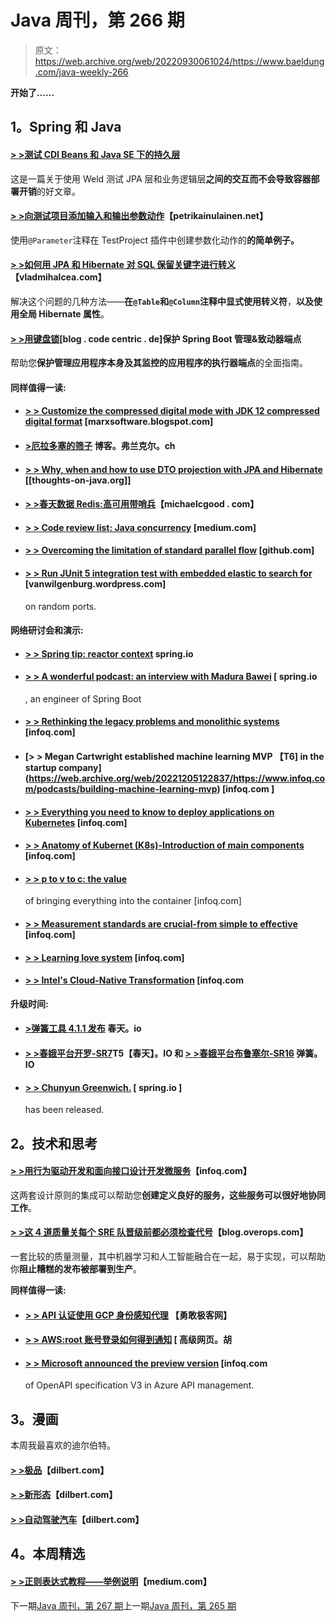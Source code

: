 # Java 周刊，第 266 期

> 原文：<https://web.archive.org/web/20220930061024/https://www.baeldung.com/java-weekly-266>

**开始了……**

## **1。Spring 和 Java**

#### [**> >测试 CDI Beans 和 Java SE 下的持久层**](https://web.archive.org/web/20221205122837/http://in.relation.to/2019/01/23/testing-cdi-beans-and-persistence-layer-under-java-se/)

这是一篇关于使用 Weld 测试 JPA 层和业务逻辑层**之间的交互而不会导致容器部署开销**的好文章。

#### [**> >向测试项目添加输入和输出参数动作**](https://web.archive.org/web/20221205122837/https://www.petrikainulainen.net/programming/testing/adding-input-and-output-parameters-to-testproject-actions/)【petrikainulainen.net】

使用`@Parameter`注释在 TestProject 插件中创建参数化动作的**的简单例子。**

#### [**> >如何用 JPA 和 Hibernate 对 SQL 保留关键字进行转义**](https://web.archive.org/web/20221205122837/https://vladmihalcea.com/escape-sql-reserved-keywords-jpa-hibernate/)【vladmihalcea.com】

解决这个问题的几种方法——**在`@Table`和`@Column`注释中显式使用转义符**，**以及使用全局 Hibernate 属性**。

#### [**> >用键盘锁**](https://web.archive.org/web/20221205122837/https://blog.codecentric.de/en/2019/01/securing-spring-boot-admin-actuator-endpoints-keycloak/)[blog . code centric . de]保护 Spring Boot 管理&致动器端点

帮助您**保护管理应用程序本身及其监控的应用程序的执行器端点**的全面指南。

#### **同样值得一读:**

*   #### [**> > Customize the compressed digital mode with JDK 12 compressed digital format**](https://web.archive.org/web/20221205122837/https://marxsoftware.blogspot.com/2019/01/custom-compact-number-patterns.html) [marxsoftware.blogspot.com]

*   #### [**>厄拉多塞的筛子**](https://web.archive.org/web/20221205122837/https://blog.frankel.ch/sieve-eratosthenes/) 博客。弗兰克尔。ch

*   #### [**> > Why, when and how to use DTO projection with JPA and Hibernate**](https://web.archive.org/web/20221205122837/https://thoughts-on-java.org/dto-projections/) [[thoughts-on-java.org]]

*   #### [**> >春天数据 Redis:高可用带哨兵**](https://web.archive.org/web/20221205122837/https://michaelcgood.com/spring-data-redis-sentinel/)【michaelcgood . com】

*   #### [**> > Code review list: Java concurrency**](https://web.archive.org/web/20221205122837/https://medium.com/@leventov/code-review-checklist-java-concurrency-49398c326154) [medium.com]

*   #### [> > Overcoming the limitation of standard parallel flow](https://web.archive.org/web/20221205122837/https://github.com/pivovarit/parallel-collectors) [github.com]

*   #### [> > Run JUnit 5 integration test with embedded elastic to search for](https://web.archive.org/web/20221205122837/https://vanwilgenburg.wordpress.com/2019/01/22/embedded-elasticsearch-junit5-spring-boot/) [vanwilgenburg.wordpress.com]

    on random ports.

#### **网络研讨会和演示:**

*   #### [**> > Spring tip: reactor context**](https://web.archive.org/web/20221205122837/https://spring.io/blog/2019/01/30/spring-tips-the-reactor-context) spring.io

*   #### [**> > A wonderful podcast: an interview with Madura Bawei**](https://web.archive.org/web/20221205122837/https://spring.io/blog/2019/01/25/a-bootiful-podcast-an-interview-with-spring-boot-engineer-madhura-bhave) [ spring.io

    , an engineer of Spring Boot
*   #### [**> > Rethinking the legacy problems and monolithic systems**](https://web.archive.org/web/20221205122837/https://www.infoq.com/presentations/monolith-legacy-rethinking) [infoq.com]

*   #### **[> > Megan Cartwright established machine learning MVP 【T6] in the startup company](https://web.archive.org/web/20221205122837/https://www.infoq.com/podcasts/building-machine-learning-mvp)** [infoq.com ]

*   #### [**> > Everything you need to know to deploy applications on Kubernetes**](https://web.archive.org/web/20221205122837/https://www.infoq.com/presentations/kubernetes-deployment-primitives) [infoq.com]

*   #### [**> > Anatomy of Kubernet (K8s)-Introduction of main components**](https://web.archive.org/web/20221205122837/https://www.infoq.com/presentations/kubernetes-yaml) [infoq.com]

*   #### [**> > p to v to c: the value**](https://web.archive.org/web/20221205122837/https://www.infoq.com/presentations/containers-infrastructure-virtualization)

    of bringing everything into the container [infoq.com]
*   #### [**> > Measurement standards are crucial-from simple to effective**](https://web.archive.org/web/20221205122837/https://www.infoq.com/presentations/metrics-grouping) [infoq.com]

*   #### [**> > Learning love system**](https://web.archive.org/web/20221205122837/https://www.infoq.com/presentations/type-system-typescript-flow-graphql) [infoq.com]

*   #### [**> > Intel's Cloud-Native Transformation**](https://web.archive.org/web/20221205122837/https://www.infoq.com/presentations/intel-cloud-native-microservices) [infoq.com

**升级时间:**

*   #### [**>弹簧工具 4.1.1 发布**](https://web.archive.org/web/20221205122837/https://spring.io/blog/2019/01/25/spring-tools-4-1-1-released) 春天。io

*   #### [**> >春娥平台开罗-SR7**](https://web.archive.org/web/20221205122837/https://spring.io/blog/2019/01/24/spring-io-platform-cairo-sr7)T5【春天】。IO 和 [**> >春娥平台布鲁塞尔-SR16**](https://web.archive.org/web/20221205122837/https://spring.io/blog/2019/01/24/spring-io-platform-brussels-sr16) 弹簧。IO

*   #### [**> > Chunyun Greenwich.**](https://web.archive.org/web/20221205122837/https://spring.io/blog/2019/01/23/spring-cloud-greenwich-release-is-now-available) [ spring.io ]

    has been released.

## **2。技术和思考**

#### [**> >用行为驱动开发和面向接口设计开发微服务**](https://web.archive.org/web/20221205122837/https://www.infoq.com/articles/microservices-bdd-interface-oriented)【infoq.com】

这两套设计原则的集成可以帮助您**创建定义良好的服务，这些服务可以很好地协同工作**。

#### [**> >这 4 道质量关每个 SRE 队晋级前都必须检查代号**](https://web.archive.org/web/20221205122837/https://blog.overops.com/the-4-quality-gates-every-sre-team-must-check-before-promoting-code/)【blog.overops.com】

一套比较的质量测量，其中机器学习和人工智能融合在一起，易于实现，可以帮助你**阻止糟糕的发布被部署到生产**。

**同样值得一读:**

*   #### [**> > API 认证使用 GCP 身份感知代理**](https://web.archive.org/web/20221205122837/https://bravenewgeek.com/api-authentication-with-gcp-identity-aware-proxy/) 【勇敢极客网】

*   #### [**> > AWS:root 账号登录如何得到通知**](https://web.archive.org/web/20221205122837/https://advancedweb.hu/2019/01/30/root_login_notifications/) [ 高级网页。胡

*   #### [**> > Microsoft announced the preview version**](https://web.archive.org/web/20221205122837/https://www.infoq.com/news/2019/01/openapi-v3-support-azure-apim) [infoq.com

    of OpenAPI specification V3 in Azure API management.

## **3。漫画**

本周我最喜欢的迪尔伯特。

#### [**> >极品**](https://web.archive.org/web/20221205122837/https://dilbert.com/strip/2019-01-30)【dilbert.com】

#### [**> >新形态**](https://web.archive.org/web/20221205122837/https://dilbert.com/strip/2019-01-29)【dilbert.com】

#### [**> >自动驾驶汽车**](https://web.archive.org/web/20221205122837/https://dilbert.com/strip/2019-01-24)【dilbert.com】

## **4。本周精选**

#### **[> >正则表达式教程——举例说明](https://web.archive.org/web/20221205122837/https://medium.com/factory-mind/regex-tutorial-a-simple-cheatsheet-by-examples-649dc1c3f285)**【medium.com】

下一期[Java 周刊，第 267 期](/web/20221205122837/https://www.baeldung.com/java-weekly-267)上一期[Java 周刊，第 265 期](/web/20221205122837/https://www.baeldung.com/java-weekly-265)